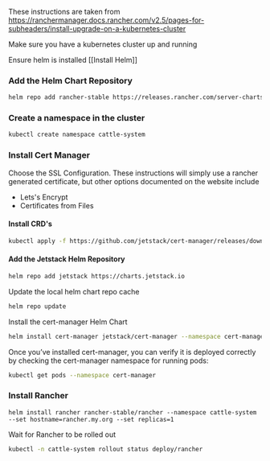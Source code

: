 These instructions are taken from https://ranchermanager.docs.rancher.com/v2.5/pages-for-subheaders/install-upgrade-on-a-kubernetes-cluster

Make sure you have a kubernetes cluster up and running

Ensure helm is installed [[Install Helm]]

### Add the Helm Chart Repository

```bash
helm repo add rancher-stable https://releases.rancher.com/server-charts/stable
```

### Create a namespace in the cluster

```bash
kubectl create namespace cattle-system
```

### Install Cert Manager
Choose the SSL Configuration. These instructions will simply use a rancher generated certificate, but other options documented on the website include
* Lets's Encrypt
* Certificates from Files

#### Install CRD's
```bash
kubectl apply -f https://github.com/jetstack/cert-manager/releases/download/v1.5.1/cert-manager.crds.yaml

```

#### Add the Jetstack Helm Repository

```bash
helm repo add jetstack https://charts.jetstack.io
```

Update the local helm chart repo cache

```bash
helm repo update
```

Install the cert-manager Helm Chart
```bash
helm install cert-manager jetstack/cert-manager --namespace cert-manager --create-namespace --version v1.5.1
```

Once you’ve installed cert-manager, you can verify it is deployed correctly by checking the cert-manager namespace for running pods:

```bash
kubectl get pods --namespace cert-manager
```

### Install Rancher
```
helm install rancher rancher-stable/rancher --namespace cattle-system --set hostname=rancher.my.org --set replicas=1
```

Wait for Rancher to be rolled out
```bash
kubectl -n cattle-system rollout status deploy/rancher
```
